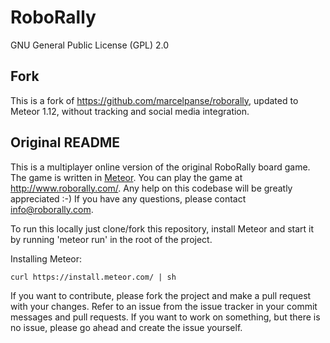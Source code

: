 RoboRally
=========

GNU General Public License (GPL) 2.0

Fork
----
This is a fork of https://github.com/marcelpanse/roborally, updated to Meteor 1.12, without tracking and social
 media integration. 

Original README
----------------

This is a multiplayer online version of the original RoboRally board game. The game is written in <a href="http://www.meteor.com">Meteor</a>. You can play the game at http://www.roborally.com/. Any help on this codebase will be greatly appreciated :-)
If you have any questions, please contact <a href="mailto:info@roborally.com">info@roborally.com</a>.

To run this locally just clone/fork this repository, install Meteor and start it by running 'meteor run' in the root of the project.

Installing Meteor:
```
curl https://install.meteor.com/ | sh
```

If you want to contribute, please fork the project and make a pull request with your changes. Refer to an issue from the issue tracker in your commit messages and pull requests. If you want to work on something, but there is no issue, please go ahead and create the issue yourself.
